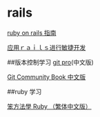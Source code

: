 
# rails

[ruby on rails 指南](http://guides.ruby-china.org/index.html)

[应用ｒａｉｌｓ进行敏捷开发](https://book.douban.com/subject/1839273/)

##版本控制学习
[git pro](https://git-scm.com/book/zh/v2)(中文版)

[Git Community Book 中文版](http://gitbook.liuhui998.com/index.html)

##ruby 学习

[笨方法學 Ruby （繁体中文版）](http://lrthw.github.io/)
